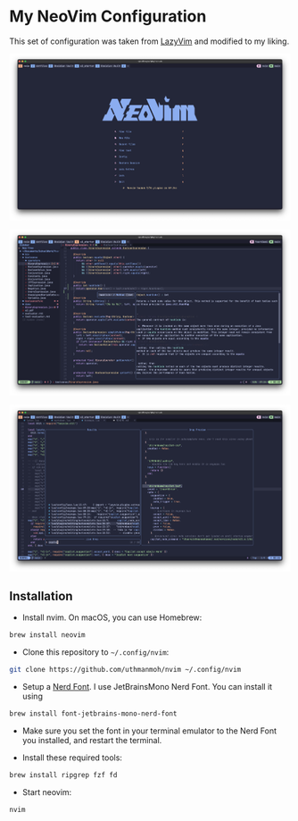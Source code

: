 # My NeoVim Configuration

This set of configuration was taken from [LazyVim](https://github.com/LazyVim/LazyVim) and modified to my liking.

![Neovim Start](./assets/Neovim.png)

![Neovim editing](./assets/TextEditing.png)

![Neovim Search](./assets/Telescope.png)

## Installation

- Install nvim. On macOS, you can use Homebrew:
```bash
brew install neovim
```
- Clone this repository to `~/.config/nvim`:
```bash
git clone https://github.com/uthmanmoh/nvim ~/.config/nvim
```

- Setup a [Nerd Font](https://www.nerdfonts.com/). I use JetBrainsMono Nerd Font. You can install it using
```bash
brew install font-jetbrains-mono-nerd-font
```
- Make sure you set the font in your terminal emulator to the Nerd Font you installed, and restart the terminal.

- Install these required tools:
```bash
brew install ripgrep fzf fd
```

- Start neovim:
```bash
nvim
```
